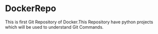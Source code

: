 # DockerRepo
  This is first Git Repository of Docker.This Repository have python projects which will be used to understand Git Commands.
